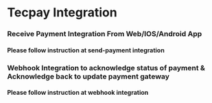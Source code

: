 # Tecpay Integration
### Receive Payment Integration From Web/IOS/Android App
#### Please follow instruction at send-payment integration
### Webhook Integration to acknowledge status of payment & Acknowledge back to update payment gateway
#### Please follow instruction at webhook integration
